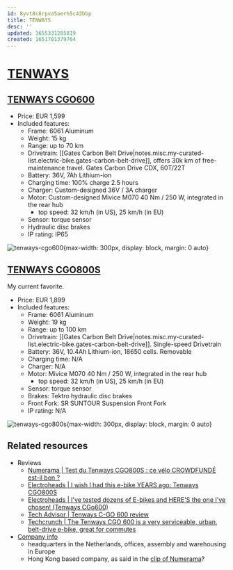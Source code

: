 ```yaml
---
id: 8yvt8c8rpvo5aerh5c43bbp
title: TENWAYS
desc: ''
updated: 1655331285819
created: 1651701379764
---
```

# [TENWAYS](https://www.tenways.com/)

## [TENWAYS CGO600](https://www.tenways.com/products/cgo600)

- Price: EUR 1,599
- Included features:
    - Frame: 6061 Aluminum
    - Weight: 15 kg
    - Range: up to 70 km
    - Drivetrain: [[Gates Carbon Belt Drive|notes.misc.my-curated-list.electric-bike.gates-carbon-belt-drive]], offers 30k km of free-maintenance travel. Gates Carbon Drive CDX, 60T/22T
    - Battery: 36V, 7Ah Lithium-ion
    - Charging time: 100% charge 2.5 hours
    - Charger: Custom-designed 36V / 3A charger
    - Motor: Custom-designed Mivice M070 40 Nm / 250 W, integrated in the rear hub
        - top speed: 32 km/h (in US), 25 km/h (in EU)
    - Sensor: torque sensor
    - Hydraulic disc brakes
    - IP rating: IP65

![tenways-cgo600](https://cdn.shopify.com/s/files/1/0563/3926/7733/products/p3_698x.png?v=1651620998){max-width: 300px, display: block, margin: 0 auto}

## [TENWAYS CGO800S](https://www.tenways.com/products/cgo800s)

My current favorite.

- Price: EUR 1,899
- Included features:
    - Frame: 6061 Aluminum
    - Weight: 19 kg
    - Range: up to 100 km
    - Drivetrain: [[Gates Carbon Belt Drive|notes.misc.my-curated-list.electric-bike.gates-carbon-belt-drive]]. Single-speed Drivetrain
    - Battery: 36V, 10.4Ah Lithium-ion, 18650 cells. Removable
    - Charging time: N/A
    - Charger: N/A
    - Motor: Mivice M070 40 Nm / 250 W, integrated in the rear hub
        - top speed: 32 km/h (in US), 25 km/h (in EU)
    - Sensor: torque sensor
    - Brakes: Tektro hydraulic disc brakes
    - Front Fork: SR SUNTOUR Suspension Front Fork
    - IP rating: N/A

![tenways-cgo800s](https://cdn.shopify.com/s/files/1/0563/3926/7733/products/Frame6106.png?v=1654505394){max-width: 300px, display: block, margin: 0 auto}

## Related resources

- Reviews
    - [Numerama | Test du Tenways CGO800S : ce vélo CROWDFUNDÉ est-il bon ?](https://www.youtube.com/watch?v=oLU26sk2igg)
    - [Electroheads | I wish I had this e-bike YEARS ago: Tenways CGO800S](https://www.youtube.com/watch?v=j95kemr-YyI)
    - [Electroheads | I've tested dozens of E-bikes and HERE'S the one I've chosen! (Tenways CGo600)](https://www.youtube.com/watch?v=d5gygPVTfOA)
    - [Tech Advisor | Tenways C-GO 600 review](https://www.techadvisor.com/review/tenways-c-go-600-review-3807952/)
    - [Techcrunch | The Tenways CGO 600 is a very serviceable, urban, belt-drive e-bike, great for commutes](https://techcrunch.com/2021/10/28/the-tenways-cgo-600-is-a-very-serviceable-urban-belt-drive-e-bike-great-for-commutes/)
- [Company info](https://www.tenways.com/pages/about-us)
    - headquarters in the Netherlands, offices, assembly and warehousing in Europe
    - Hong Kong based company, as said in the [clip of Numerama](https://www.youtube.com/watch?v=oLU26sk2igg)?

